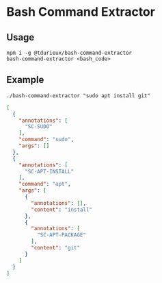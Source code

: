 # Bash Command Extractor

## Usage
```
npm i -g @tdurieux/bash-command-extractor
bash-command-extractor <bash_code>
```

## Example

`./bash-command-extractor "sudo apt install git"`

```json
[
  {
    "annotations": [
      "SC-SUDO"
    ],
    "command": "sudo",
    "args": []
  },
  {
    "annotations": [
      "SC-APT-INSTALL"
    ],
    "command": "apt",
    "args": [
      {
        "annotations": [],
        "content": "install"
      },
      {
        "annotations": [
          "SC-APT-PACKAGE"
        ],
        "content": "git"
      }
    ]
  }
]
```
